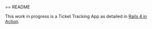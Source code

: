 == README

This work in progress is a Ticket Tracking App as detailed in [Rails 4 in Action](https://www.manning.com/books/rails-4-in-action).
